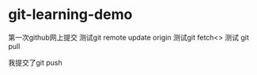 # git-learning-demo

第一次github网上提交
测试git remote update origin
测试git fetch<>
测试 git pull

我提交了git push
